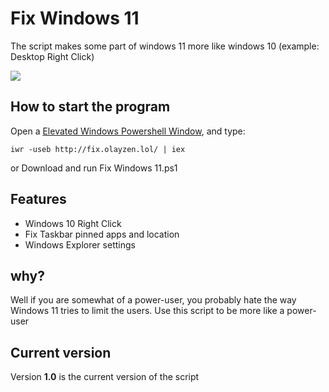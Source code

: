 # **Fix Windows 11**
The script makes some part of windows 11 more like windows 10 (example: Desktop Right Click)



[<img src="https://raw.githubusercontent.com/OlaYZen/Fix-Windows-11/master/Image.png"/>](https://github.com/OlaYZen/Fix-Windows-11/blob/master/Fix%20Windows%2011.ps1)

## **How to start the program**

Open a [Elevated Windows Powershell Window](https://docs.microsoft.com/en-us/powershell/scripting/windows-powershell/starting-windows-powershell?view=powershell-7.2#with-administrative-privileges-run-as-administrator), and type: 
```
iwr -useb http://fix.olayzen.lol/ | iex
```
or Download and run Fix Windows 11.ps1

## **Features**
- Windows 10 Right Click
- Fix Taskbar pinned apps and location
- Windows Explorer settings

## **why?**
Well if you are somewhat of a power-user, you probably hate the way Windows 11 tries to limit the users. Use this script to be more like a power-user

## **Current version**
Version **1.0** is the current version of the script